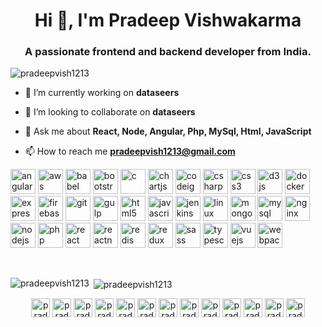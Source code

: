 <h1 align="center">Hi 👋, I'm Pradeep Vishwakarma</h1>
<h3 align="center">A passionate frontend and backend developer from India.</h3>

<p align="left"> <img src="https://komarev.com/ghpvc/?username=pradeepvish1213" alt="pradeepvish1213" /> </p>

- 🔭 I’m currently working on **dataseers**

- 👯 I’m looking to collaborate on **dataseers**

- 💬 Ask me about **React, Node, Angular, Php, MySql, Html, JavaScript**

- 📫 How to reach me **pradeepvish1213@gmail.com**

<p align="left"><img src="https://devicons.github.io/devicon/devicon.git/icons/angularjs/angularjs-original.svg" alt="angularjs" width="40" height="40"/> <img src="https://devicons.github.io/devicon/devicon.git/icons/amazonwebservices/amazonwebservices-original-wordmark.svg" alt="aws" width="40" height="40"/> <img src="https://www.vectorlogo.zone/logos/babeljs/babeljs-icon.svg" alt="babel" width="40" height="40"/> <img src="https://devicons.github.io/devicon/devicon.git/icons/bootstrap/bootstrap-plain.svg" alt="bootstrap" width="40" height="40"/> <img src="https://devicons.github.io/devicon/devicon.git/icons/c/c-original.svg" alt="c" width="40" height="40"/> <img src="https://www.chartjs.org/media/logo-title.svg" alt="chartjs" width="40" height="40"/> <img src="https://cdn.worldvectorlogo.com/logos/codeigniter.svg" alt="codeigniter" width="40" height="40"/> <img src="https://devicons.github.io/devicon/devicon.git/icons/csharp/csharp-original.svg" alt="csharp" width="40" height="40"/> <img src="https://devicons.github.io/devicon/devicon.git/icons/css3/css3-original-wordmark.svg" alt="css3" width="40" height="40"/> <img src="https://devicons.github.io/devicon/devicon.git/icons/d3js/d3js-original.svg" alt="d3js" width="40" height="40"/> <img src="https://devicons.github.io/devicon/devicon.git/icons/docker/docker-original-wordmark.svg" alt="docker" width="40" height="40"/> <img src="https://devicons.github.io/devicon/devicon.git/icons/express/express-original-wordmark.svg" alt="express" width="40" height="40"/> <img src="https://www.vectorlogo.zone/logos/firebase/firebase-icon.svg" alt="firebase" width="40" height="40"/> <img src="https://www.vectorlogo.zone/logos/git-scm/git-scm-icon.svg" alt="git" width="40" height="40"/> <img src="https://devicons.github.io/devicon/devicon.git/icons/gulp/gulp-plain.svg" alt="gulp" width="40" height="40"/> <img src="https://devicons.github.io/devicon/devicon.git/icons/html5/html5-original-wordmark.svg" alt="html5" width="40" height="40"/> <img src="https://devicons.github.io/devicon/devicon.git/icons/javascript/javascript-original.svg" alt="javascript" width="40" height="40"/> <img src="https://www.vectorlogo.zone/logos/jenkins/jenkins-icon.svg" alt="jenkins" width="40" height="40"/> <img src="https://devicons.github.io/devicon/devicon.git/icons/linux/linux-original.svg" alt="linux" width="40" height="40"/> <img src="https://devicons.github.io/devicon/devicon.git/icons/mongodb/mongodb-original-wordmark.svg" alt="mongodb" width="40" height="40"/> <img src="https://devicons.github.io/devicon/devicon.git/icons/mysql/mysql-original-wordmark.svg" alt="mysql" width="40" height="40"/> <img src="https://devicons.github.io/devicon/devicon.git/icons/nginx/nginx-original.svg" alt="nginx" width="40" height="40"/> <img src="https://devicons.github.io/devicon/devicon.git/icons/nodejs/nodejs-original-wordmark.svg" alt="nodejs" width="40" height="40"/> <img src="https://devicons.github.io/devicon/devicon.git/icons/php/php-original.svg" alt="php" width="40" height="40"/> <img src="https://devicons.github.io/devicon/devicon.git/icons/react/react-original-wordmark.svg" alt="react" width="40" height="40"/> <img src="https://reactnative.dev/img/header_logo.svg" alt="reactnative" width="40" height="40"/> <img src="https://devicons.github.io/devicon/devicon.git/icons/redis/redis-original-wordmark.svg" alt="redis" width="40" height="40"/> <img src="https://devicons.github.io/devicon/devicon.git/icons/redux/redux-original.svg" alt="redux" width="40" height="40"/> <img src="https://devicons.github.io/devicon/devicon.git/icons/sass/sass-original.svg" alt="sass" width="40" height="40"/> <img src="https://devicons.github.io/devicon/devicon.git/icons/typescript/typescript-original.svg" alt="typescript" width="40" height="40"/> <img src="https://devicons.github.io/devicon/devicon.git/icons/vuejs/vuejs-original-wordmark.svg" alt="vuejs" width="40" height="40"/> <img src="https://devicons.github.io/devicon/devicon.git/icons/webpack/webpack-original.svg" alt="webpack" width="40" height="40"/></p>
<br/>
<p><img align="left" src="https://github-readme-stats.vercel.app/api/top-langs/?username=pradeepvish1213&layout=compact&hide=html" alt="pradeepvish1213" /></p>

<p>&nbsp;<img align="center" src="https://github-readme-stats.vercel.app/api?username=pradeepvish1213&show_icons=true" alt="pradeepvish1213" /></p>

<p align="center">
<a href="https://codepen.io/pradeepvish1213" target="blank"><img align="center" src="https://cdn.jsdelivr.net/npm/simple-icons@3.0.1/icons/codepen.svg" alt="pradeepvish1213" height="30" width="30" /></a>
<a href="https://dev.to/pradeepvish1213" target="blank"><img align="center" src="https://cdn.jsdelivr.net/npm/simple-icons@3.0.1/icons/dev-dot-to.svg" alt="pradeepvish1213" height="30" width="30" /></a>
<a href="https://twitter.com/pradeepvish1213" target="blank"><img align="center" src="https://cdn.jsdelivr.net/npm/simple-icons@3.0.1/icons/twitter.svg" alt="pradeepvish1213" height="30" width="30" /></a>
<a href="https://linkedin.com/in/pradeepvish1213" target="blank"><img align="center" src="https://cdn.jsdelivr.net/npm/simple-icons@3.0.1/icons/linkedin.svg" alt="pradeepvish1213" height="30" width="30" /></a>
<a href="https://stackoverflow.com/users/pradeepvish1213" target="blank"><img align="center" src="https://cdn.jsdelivr.net/npm/simple-icons@3.0.1/icons/stackoverflow.svg" alt="pradeepvish1213" height="30" width="30" /></a>
<a href="https://codesandbox.com/pradeepvish1213" target="blank"><img align="center" src="https://cdn.jsdelivr.net/npm/simple-icons@3.0.1/icons/codesandbox.svg" alt="pradeepvish1213" height="30" width="30" /></a>
<a href="https://kaggle.com/pradeepvish1213" target="blank"><img align="center" src="https://cdn.jsdelivr.net/npm/simple-icons@3.0.1/icons/kaggle.svg" alt="pradeepvish1213" height="30" width="30" /></a>
<a href="https://fb.com/pradeepvish1213" target="blank"><img align="center" src="https://cdn.jsdelivr.net/npm/simple-icons@3.0.1/icons/facebook.svg" alt="pradeepvish1213" height="30" width="30" /></a>
<a href="https://instagram.com/pradeepvish1213" target="blank"><img align="center" src="https://cdn.jsdelivr.net/npm/simple-icons@3.0.1/icons/instagram.svg" alt="pradeepvish1213" height="30" width="30" /></a>
<a href="https://dribbble.com/pradeepvish1213" target="blank"><img align="center" src="https://cdn.jsdelivr.net/npm/simple-icons@3.0.1/icons/dribbble.svg" alt="pradeepvish1213" height="30" width="30" /></a>
<a href="https://www.behance.net/pradeepvish1213" target="blank"><img align="center" src="https://cdn.jsdelivr.net/npm/simple-icons@3.0.1/icons/behance.svg" alt="pradeepvish1213" height="30" width="30" /></a>
<a href="https://medium.com/pradeepvish1213" target="blank"><img align="center" src="https://cdn.jsdelivr.net/npm/simple-icons@3.0.1/icons/medium.svg" alt="pradeepvish1213" height="30" width="30" /></a>
<a href="https://www.youtube.com/c/pradeepvish1213" target="blank"><img align="center" src="https://cdn.jsdelivr.net/npm/simple-icons@3.0.1/icons/youtube.svg" alt="pradeepvish1213" height="30" width="30" /></a>
</p>
